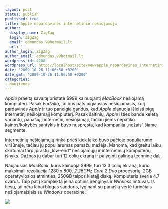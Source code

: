 ```yaml
---
layout: post
status: publish
published: true
title: Apple nepardavinės internetinio nešiojamojo
author:
  display_name: ZigZag
  login: ZigZag
  email: edmundas.v@hotmail.lt
  url: ''
author_login: ZigZag
author_email: edmundas.v@hotmail.lt
wordpress_id: 4208
wordpress_url: http://localhost/site/new/apple_nepardavines_internetinio_nesiojamojo/
date: '2009-10-26 11:06:50 +0200'
date_gmt: '2009-10-26 11:06:50 +0200'
categories:
- Naujienos
---
```

<p><i>Apple</i> praeitą savaitę pristatė $999 kainuojantį <i>MacBook</i> nešiojamą kompiuterį. Pasak <i>Fudzilla</i>, tai bus pats pigiausias nešiojamasis, kurį pardavinės <i>Apple</i> ir tuo paneigia gandus, kad <i>Apple</i> planuoja išleisti pigų internetinį nešiojamąjį kompiuterį. Pasak šaltinių, <i>Apple</i> išties bandė keletą variantų, panašių į internetinį nešiojamąjį, tačiau jiems nepatiko kainos/kokybės santykis ir buvo nuspręsta, kad kompanija „nežais“ šiame segmente. </p>
<p>Internetinių nešiojamųjų rinka prieš kiek laiko buvo pačioje populiarumo viršūnėje, tačiau jų populiarumas pamažu mažėja. Manoma, kad greitu laiku skirtumai tarp įprastų „low-end“ nešiojamųjų ir internetinių kompiuterių išnyks. Dažnas jų dabar turi 12 colių ekraną ir palyginti galingą techninę dalį.</p>
<p>Naujausias <i>MacBook</i>, kuris kainuoja $999, turi 13.3 colių ekraną, kurio maksimali rezoliucija 1280 x 800, <i>2.26GHz Core 2 Duo</i> procesorių, 2GB operatyviosios atminties, 250GB talpos kietąjį diską. Kompiuteris sveria 4.7 svarus. Taip pat į komplektą įeina optinis įrenginys ir <i>Wireless</i> imtuvas. Iš tiesų, tai nėra labai blogas sandoris, lyginant su panašią vertė turinčiais nešiojamaisiais su <i>Windows</i> operacine. </p>
<p><img src="http://bindapple.com/wp-content/uploads/2009/08/apple-macbook.jpg" /></p>
